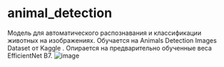 # animal_detection
Модель для автоматического распознавания и классификации животных на изображениях. Обучается на Animals Detection Images Dataset от Kaggle . Опирается на предварительно обученные веса EfficientNet B7.
![image](https://github.com/user-attachments/assets/55b073a4-c623-4ace-b991-6749d5ed8601)
